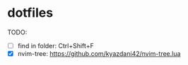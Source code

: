 # dotfiles

TODO:
- [ ] find in folder: Ctrl+Shift+F
- [X] nvim-tree: https://github.com/kyazdani42/nvim-tree.lua
